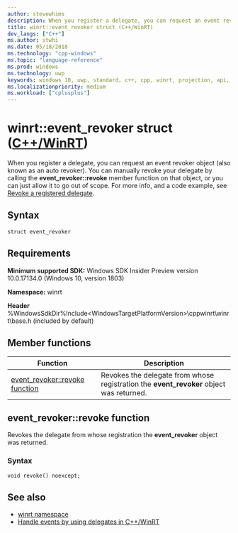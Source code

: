 ```yaml
---
author: stevewhims
description: When you register a delegate, you can request an event revoker, which you can use to automatically or manually revoke your delegate.
title: winrt::event_revoker struct (C++/WinRT)
dev_langs: ["C++"]
ms.author: stwhi
ms.date: 05/18/2018
ms.technology: "cpp-windows"
ms.topic: "language-reference"
ms.prod: windows
ms.technology: uwp
keywords: windows 10, uwp, standard, c++, cpp, winrt, projection, api, reference
ms.localizationpriority: medium
ms.workload: ["cplusplus"]
---
```


# winrt::event_revoker struct ([C++/WinRT](/windows/uwp/cpp-and-winrt-apis/intro-to-using-cpp-with-winrt))
When you register a delegate, you can request an event revoker object (also known as an auto revoker). You can manually revoke your delegate by calling the **event_revoker::revoke** member function on that object, or you can just allow it to go out of scope. For more info, and a code example, see [Revoke a registered delegate](/windows/uwp/cpp-and-winrt-apis/handle-events#revoke-a-registered-delegate).

## Syntax
```cppwinrt
struct event_revoker
```

## Requirements
**Minimum supported SDK:** Windows SDK Insider Preview version 10.0.17134.0 (Windows 10, version 1803)

**Namespace:** winrt

**Header** %WindowsSdkDir%Include\<WindowsTargetPlatformVersion>\cppwinrt\winrt\base.h (included by default)

## Member functions
|Function|Description|
|------------|-----------------|
|[event_revoker::revoke function](#eventrevokerrevoke-function)|Revokes the delegate from whose registration the **event_revoker** object was returned.|

## event_revoker::revoke function
Revokes the delegate from whose registration the **event_revoker** object was returned.

### Syntax
```cppwinrt
void revoke() noexcept;
```

## See also
* [winrt namespace](winrt.md)
* [Handle events by using delegates in C++/WinRT](/windows/uwp/cpp-and-winrt-apis/handle-events)
